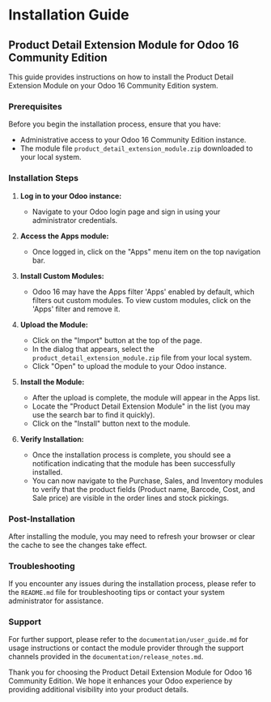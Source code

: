 # Installation Guide

## Product Detail Extension Module for Odoo 16 Community Edition

This guide provides instructions on how to install the Product Detail Extension Module on your Odoo 16 Community Edition system.

### Prerequisites

Before you begin the installation process, ensure that you have:

- Administrative access to your Odoo 16 Community Edition instance.
- The module file `product_detail_extension_module.zip` downloaded to your local system.

### Installation Steps

1. **Log in to your Odoo instance:**
   - Navigate to your Odoo login page and sign in using your administrator credentials.

2. **Access the Apps module:**
   - Once logged in, click on the "Apps" menu item on the top navigation bar.

3. **Install Custom Modules:**
   - Odoo 16 may have the Apps filter 'Apps' enabled by default, which filters out custom modules. To view custom modules, click on the 'Apps' filter and remove it.

4. **Upload the Module:**
   - Click on the "Import" button at the top of the page.
   - In the dialog that appears, select the `product_detail_extension_module.zip` file from your local system.
   - Click "Open" to upload the module to your Odoo instance.

5. **Install the Module:**
   - After the upload is complete, the module will appear in the Apps list.
   - Locate the "Product Detail Extension Module" in the list (you may use the search bar to find it quickly).
   - Click on the "Install" button next to the module.

6. **Verify Installation:**
   - Once the installation process is complete, you should see a notification indicating that the module has been successfully installed.
   - You can now navigate to the Purchase, Sales, and Inventory modules to verify that the product fields (Product name, Barcode, Cost, and Sale price) are visible in the order lines and stock pickings.

### Post-Installation

After installing the module, you may need to refresh your browser or clear the cache to see the changes take effect.

### Troubleshooting

If you encounter any issues during the installation process, please refer to the `README.md` file for troubleshooting tips or contact your system administrator for assistance.

### Support

For further support, please refer to the `documentation/user_guide.md` for usage instructions or contact the module provider through the support channels provided in the `documentation/release_notes.md`.

Thank you for choosing the Product Detail Extension Module for Odoo 16 Community Edition. We hope it enhances your Odoo experience by providing additional visibility into your product details.
